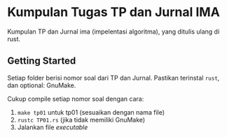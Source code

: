 # Kumpulan Tugas TP dan Jurnal IMA

Kumpulan TP dan Jurnal ima (impelentasi algoritma), yang ditulis ulang di rust.


## Getting Started

Setiap folder berisi nomor soal dari TP dan Jurnal. Pastikan terinstal `rust`, dan optional: GnuMake.

Cukup compile setiap nomor soal dengan cara:
1. `make tp01` untuk tp01 (sesuaikan dengan nama file)
2. `rustc TP01.rs` (jika tidak memiliki GnuMake)
3. Jalankan file <i>executable</i>
